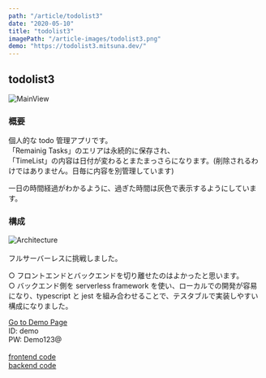 ```yaml
---
path: "/article/todolist3"
date: "2020-05-10"
title: "todolist3"
imagePath: "/article-images/todolist3.png"
demo: "https://todolist3.mitsuna.dev/"
---
```


## todolist3

![MainView](/article-images/todolist3.png)

### 概要

個人的な todo 管理アプリです。  
「Remainig Tasks」のエリアは永続的に保存され、  
「TimeList」の内容は日付が変わるとまたまっさらになります。(削除されるわけではありません。日毎に内容を別管理しています)

一日の時間経過がわかるように、過ぎた時間は灰色で表示するようにしています。

### 構成

![Architecture](/article-images/todolist3-architecture.png) <br><br>
フルサーバーレスに挑戦しました。

○ フロントエンドとバックエンドを切り離せたのはよかったと思います。  
○ バックエンド側を serverless framework を使い、ローカルでの開発が容易になり、typescript と jest を組み合わせることで、テスタブルで実装しやすい構成になりました。

<a href="https://todolist3.mitsuna.dev/" target="_blanck">Go to Demo Page</a>  
ID: demo  
PW: Demo123@ <br><br>
[frontend code](https://github.com/maroon8021/todolist3)  
[backend code](https://github.com/maroon8021/todolist-serverside)
